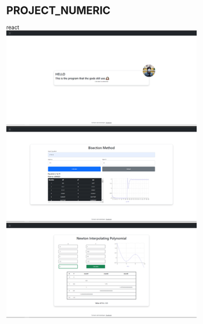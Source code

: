 # PROJECT_NUMERIC
react
![](https://github.com/ZXINNATTAPAT/PROJECT_NUMERIC/blob/main/PNG/Screenshot%20(317).png)
![](https://github.com/ZXINNATTAPAT/PROJECT_NUMERIC/blob/main/PNG/Screenshot%20(318).png)
![](https://github.com/ZXINNATTAPAT/PROJECT_NUMERIC/blob/main/PNG/Screenshot%20(319).png)
